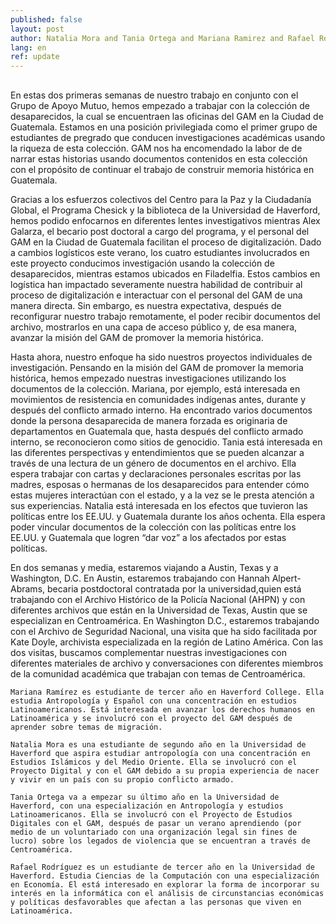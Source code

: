 ```yaml
---
published: false
layout: post
author: Natalia Mora and Tania Ortega and Mariana Ramirez and Rafael Rodriguez
lang: en
ref: update
---
```

##



En estas dos primeras semanas de nuestro trabajo en conjunto con el Grupo de Apoyo Mutuo, hemos empezado a trabajar con la colección de  desaparecidos, la cual se encuentraen las oficinas del GAM en la Ciudad de Guatemala. Estamos en una posición privilegiada como el primer grupo de estudiantes de pregrado que conducen investigaciones académicas usando la riqueza de esta colección. GAM nos ha encomendado la labor de  de narrar estas historias usando documentos contenidos en esta colección con el propósito de continuar el trabajo de construir memoria histórica en Guatemala. 

Gracias a los esfuerzos colectivos del Centro para la Paz y la Ciudadanía Global, el Programa Chesick y la biblioteca de la Universidad de Haverford, hemos podido enfocarnos en diferentes lentes investigativos mientras Alex Galarza, el becario post doctoral a cargo del programa, y el personal del GAM en la Ciudad de Guatemala facilitan el proceso de digitalización. Dado a  cambios logísticos este verano, los cuatro estudiantes involucrados en este proyecto conducimos investigación usando la colección de desaparecidos, mientras estamos ubicados  en Filadelfia. Estos cambios en logística han impactado severamente nuestra habilidad de contribuir al proceso de digitalización e interactuar con el personal del GAM de una manera directa. Sin embargo, es nuestra expectativa, después de reconfigurar nuestro trabajo remotamente, el poder recibir documentos del archivo, mostrarlos en una capa de acceso público y, de esa manera,  avanzar la misión del GAM de promover la memoria histórica.

Hasta ahora, nuestro enfoque ha sido nuestros proyectos individuales de investigación. Pensando en la misión del GAM de promover la memoria histórica, hemos empezado nuestras investigaciones utilizando los documentos de la colección. Mariana, por ejemplo, está interesada en movimientos de resistencia en comunidades indígenas antes, durante y después del conflicto armado interno. Ha encontrado varios documentos donde la persona desaparecida de manera forzada es originaria de departamentos en Guatemala que, hasta después del conflicto armado interno, se reconocieron como sitios de genocidio. Tania está interesada en las diferentes perspectivas y entendimientos que se pueden alcanzar a través de una lectura de un género de documentos en el archivo. Ella espera trabajar con cartas y declaraciones personales escritas por las madres, esposas o hermanas de los desaparecidos para entender cómo estas mujeres interactúan con el estado, y a la vez se le presta atención a sus experiencias.  Natalia está interesada en los efectos que tuvieron las políticas entre los EE.UU. y Guatemala durante los años ochenta.  Ella espera poder vincular documentos de la colección con las políticas entre los EE.UU. y Guatemala que logren “dar voz” a los afectados por estas políticas. 

En dos semanas y media, estaremos viajando a Austin, Texas y a Washington, D.C. En Austin, estaremos trabajando con Hannah Alpert-Abrams, becaria postdoctoral contratada por la universidad,quien está trabajando con el Archivo Histórico de la Policía Nacional (AHPN) y con diferentes archivos que están en la Universidad de Texas, Austin que se especializan en Centroamérica. En Washington D.C., estaremos trabajando con el Archivo de Seguridad Nacional, una visita que ha sido facilitada por Kate Doyle, archivista especializada en la región de Latino América. Con las dos visitas, buscamos complementar nuestras investigaciones con diferentes materiales de archivo y conversaciones con diferentes miembros de la comunidad académica que trabajan con temas de Centroamérica. 

	Mariana Ramírez es estudiante de tercer año en Haverford College. Ella estudia Antropología y Español con una concentración en estudios Latinoamericanos. Está interesada en avanzar los derechos humanos en Latinoamérica y se involucró con el proyecto del GAM después de aprender sobre temas de migración. 

	Natalia Mora es una estudiante de segundo año en la Universidad de Haverford que aspira estudiar antropología con una concentración en Estudios Islámicos y del Medio Oriente. Ella se involucró con el Proyecto Digital y con el GAM debido a su propia experiencia de nacer y vivir en un país con su propio conflicto armado.

	Tania Ortega va a empezar su último año en la Universidad de Haverford, con una especialización en Antropología y estudios Latinoamericanos. Ella se involucró con el Proyecto de Estudios Digitales con el GAM, después de pasar un verano aprendiendo (por medio de un voluntariado con una organización legal sin fines de lucro) sobre los legados de violencia que se encuentran a través de Centroamérica. 

	Rafael Rodríguez es un estudiante de tercer año en la Universidad de Haverford. Estudia Ciencias de la Computación con una especialización en Economía. El está interesado en explorar la forma de incorporar su interés en la informática con el análisis de circunstancias económicas y políticas desfavorables que afectan a las personas que viven en Latinoamérica.




